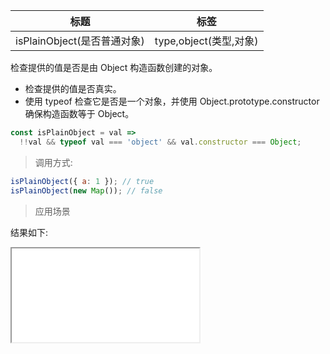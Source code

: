 | 标题                        | 标签                   |
| --------------------------- | ---------------------- |
| isPlainObject(是否普通对象) | type,object(类型,对象) |

检查提供的值是否是由 Object 构造函数创建的对象。

- 检查提供的值是否真实。
- 使用 typeof 检查它是否是一个对象，并使用 Object.prototype.constructor 确保构造函数等于 Object。

```js
const isPlainObject = val =>
  !!val && typeof val === 'object' && val.constructor === Object;
```

> 调用方式:

```js
isPlainObject({ a: 1 }); // true
isPlainObject(new Map()); // false
```

> 应用场景

<div class="code-editor" data-url="codes/javascript/html/isPlainObject.html" data-language="html"></div>

结果如下:

<iframe src="codes/javascript/html/isPlainObject.html"></iframe>

